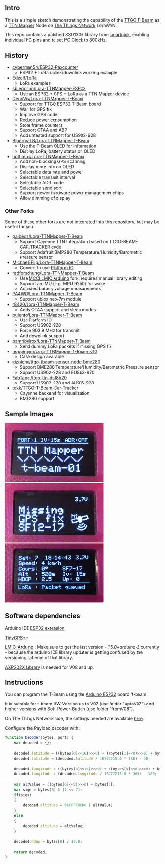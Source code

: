 ## Intro

This is a simple sketch demonstrating the capability of the [TTGO T-Beam](https://www.aliexpress.com/store/product/TTGO-T-Beam-ESP32-433-868-915Mhz-WiFi-wireless-Bluetooth-Module-ESP-32-GPS-NEO-6M/2090076_32875743018.html) as a [TTN Mapper](https://ttnmapper.org/) Node on [The Things Network](https://www.thethingsnetwork.org/) LoraWAN.

This repo contains a patched SSD1306 library from [smartnick](https://github.com/smartinick/Adafruit_SSD1306), enabling individual I²C pins and to set I²C Clock to 800kHz.

## History

* [cyberman54/ESP32-Paxcounter](https://github.com/cyberman54/ESP32-Paxcounter)
    - ESP32 + LoRa uplink/downlink working example
* [Edzelf/LoRa](https://github.com/Edzelf/LoRa)
    - LoRa examples
* [sbiermann/Lora-TTNMapper-ESP32](https://github.com/sbiermann/Lora-TTNMapper-ESP32)
    - Use an ESP32 + GPS + LoRa as a TTN Mapper device
* [DeuxVis/Lora-TTNMapper-T-Beam](https://github.com/DeuxVis/Lora-TTNMapper-T-Beam)
    - Support for TTGO ESP32 T-Beam board
    - Wait for GPS fix
    - Improve GPS code
    - Reduce power consumption
    - Store frame counters
    - Support OTAA and ABP
    - Add untested support for US902-928
* [Bjoerns-TB/Lora-TTNMapper-T-Beam](https://github.com/Bjoerns-TB/Lora-TTNMapper-T-Beam)
    - Use the T-Beam OLED for information
    - Display LoRa, battery status on OLED
* [hottimuc/Lora-TTNMapper-T-Beam](https://github.com/hottimuc/Lora-TTNMapper-T-Beam)
    - Add non-blocking GPS scanning
    - Display more info on OLED
    - Selectable data rate and power
    - Selectable transmit interval
    - Selectable ADR mode
    - Selectable send port
    - Support newer hardware power management chips
    - Allow dimming of display

### Other Forks

Some of these other forks are not integrated into this repository, but may be useful for you.

* [palbeda/Lora-TTNMapper-T-Beam](https://github.com/palbeda/Lora-TTNMapper-T-Beam)
    - Support Cayenne TTN Integration based on TTGO-BEAM-CAR_TRACKER code
    - Support Adafruit BMP280 Temperature/Humidity/Barometric Pressure sensor
* [MichaelEFlip/Lora-TTNMapper-T-Beam](https://github.com/MichaelEFlip/Lora-TTNMapper-T-Beam)
    - Convert to use [Platform IO](https://platformio.org)
* [radforschung/Lora-TTNMapper-T-Beam](https://github.com/radforschung/Lora-TTNMapper-T-Beam)
    - Use [MCCI LMIC Arduino](https://github.com/mcci-catena/arduino-lmic) fork; requires manual library editing
    - Support an IMU (e.g. MPU 9250) for wake
    - Adjusted battery voltage measurements
* [PA4WD/Lora-TTNMapper-T-Beam](https://github.com/PA4WD/Lora-TTNMapper-T-Beam)
    - Support ublox neo-7m module
* [r8420/Lora-TTNMapper-T-Beam](https://github.com/r8420/Lora-TTNMapper-T-Beam)
    - Adds OTAA support and sleep modes
* [pulento/Lora-TTNMapper-T-Beam](https://github.com/pulento/Lora-TTNMapper-T-Beam)
    - Use Platform IO
    - Support US902-928
    - Force 903.9 MHz for transmit
    - Add downlink support
* [pamribeirox/Lora-TTNMapper-T-Beam](https://github.com/pamribeirox/Lora-TTNMapper-T-Beam)
    - Send dummy LoRa packets if missing GPS fix
* [noppingen/Lora-TTNMapper-T-Beam-v10](https://github.com/noppingen/Lora-TTNMapper-T-Beam-v10)
    - Case design available
* [kizniche/ttgo-tbeam-sensor-node-bme280](https://github.com/kizniche/ttgo-tbeam-sensor-node-bme280)
    - Support BME280 Temperature/Humidity/Barometric Pressure sensor
    - Support US902-928 and EU863-870
* [FabTangi/ttgo-ttn-ds18b20](https://github.com/FabTangi/ttgo-ttn-ds18b20)
    - Support US902-928 and AU915-928
* [tekk/TTGO-T-Beam-Car-Tracker](https://github.com/tekk/TTGO-T-Beam-Car-Tracker)
    - Cayenne backend for visualization
    - BME280 support

## Sample Images

![Start screen](images/sc_02.jpg)![GPS fix screen](images/sc_01.jpg)![Status screen](images/sc_03.jpg)

## Software dependencies

Arduino IDE [ESP32 extension](https://github.com/espressif/arduino-esp32)

[TinyGPS++](http://arduiniana.org/libraries/tinygpsplus/)

[LMIC-Arduino](https://github.com/matthijskooijman/arduino-lmic) : Make sure to get the last version - *1.5.0+arduino-2* currently - because the arduino IDE library updater is getting confused by the versioning scheme of that library.

[AXP202X Library](https://github.com/lewisxhe/AXP202X_Library) is needed for V08 and up.

## Instructions

You can program the T-Beam using the [Arduino ESP32](https://github.com/espressif/arduino-esp32) board 't-beam'.

It is suitable for t-beam HW-Version up to V07 (use folder "uptoV07") and higher versions with Soft-Power-Button (use folder "fromV08").

On The Things Network side, the settings needed are available [here](https://www.thethingsnetwork.org/docs/applications/ttnmapper/).

Configure the Payload decoder with:

```javascript
function Decoder(bytes, port) {
    var decoded = {};

    decoded.latitude = ((bytes[0]<<16)>>>0) + ((bytes[1]<<8)>>>0) + bytes[2];
    decoded.latitude = (decoded.latitude / 16777215.0 * 180) - 90;
  
    decoded.longitude = ((bytes[3]<<16)>>>0) + ((bytes[4]<<8)>>>0) + bytes[5];
    decoded.longitude = (decoded.longitude / 16777215.0 * 360) - 180;
  
    var altValue = ((bytes[6]<<8)>>>0) + bytes[7];
    var sign = bytes[6] & (1 << 7);
    if(sign)
    {
        decoded.altitude = 0xFFFF0000 | altValue;
    }
    else
    {
        decoded.altitude = altValue;
    }
  
    decoded.hdop = bytes[8] / 10.0;

    return decoded;
}
```
